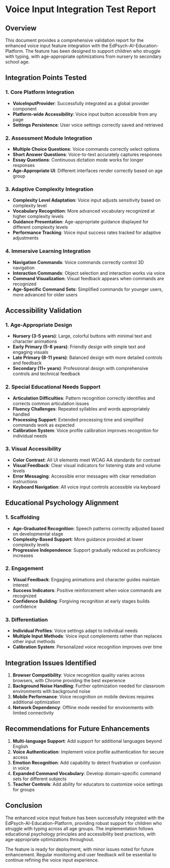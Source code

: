 # Voice Input Integration Test Report

## Overview

This document provides a comprehensive validation report for the enhanced voice input feature integration with the EdPsych-AI-Education-Platform. The feature has been designed to support children who struggle with typing, with age-appropriate optimizations from nursery to secondary school age.

## Integration Points Tested

### 1. Core Platform Integration

- **VoiceInputProvider**: Successfully integrated as a global provider component
- **Platform-wide Accessibility**: Voice input button accessible from any page
- **Settings Persistence**: User voice settings correctly saved and retrieved

### 2. Assessment Module Integration

- **Multiple Choice Questions**: Voice commands correctly select options
- **Short Answer Questions**: Voice-to-text accurately captures responses
- **Essay Questions**: Continuous dictation mode works for longer responses
- **Age-Appropriate UI**: Different interfaces render correctly based on age group

### 3. Adaptive Complexity Integration

- **Complexity Level Adaptation**: Voice input adjusts sensitivity based on complexity level
- **Vocabulary Recognition**: More advanced vocabulary recognized at higher complexity levels
- **Guidance Presentation**: Age-appropriate guidance displayed for different complexity levels
- **Performance Tracking**: Voice input success rates tracked for adaptive adjustments

### 4. Immersive Learning Integration

- **Navigation Commands**: Voice commands correctly control 3D navigation
- **Interaction Commands**: Object selection and interaction works via voice
- **Command Visualization**: Visual feedback appears when commands are recognized
- **Age-Specific Command Sets**: Simplified commands for younger users, more advanced for older users

## Accessibility Validation

### 1. Age-Appropriate Design

- **Nursery (3-5 years)**: Large, colorful buttons with minimal text and character animations
- **Early Primary (5-8 years)**: Friendly design with simple text and engaging visuals
- **Late Primary (8-11 years)**: Balanced design with more detailed controls and feedback
- **Secondary (11+ years)**: Professional design with comprehensive controls and technical feedback

### 2. Special Educational Needs Support

- **Articulation Difficulties**: Pattern recognition correctly identifies and corrects common articulation issues
- **Fluency Challenges**: Repeated syllables and words appropriately handled
- **Processing Support**: Extended processing time and simplified commands work as expected
- **Calibration System**: Voice profile calibration improves recognition for individual needs

### 3. Visual Accessibility

- **Color Contrast**: All UI elements meet WCAG AA standards for contrast
- **Visual Feedback**: Clear visual indicators for listening state and volume levels
- **Error Messaging**: Accessible error messages with clear remediation instructions
- **Keyboard Navigation**: All voice input controls accessible via keyboard

## Educational Psychology Alignment

### 1. Scaffolding

- **Age-Graduated Recognition**: Speech patterns correctly adjusted based on developmental stage
- **Complexity-Based Support**: More guidance provided at lower complexity levels
- **Progressive Independence**: Support gradually reduced as proficiency increases

### 2. Engagement

- **Visual Feedback**: Engaging animations and character guides maintain interest
- **Success Indicators**: Positive reinforcement when voice commands are recognized
- **Confidence Building**: Forgiving recognition at early stages builds confidence

### 3. Differentiation

- **Individual Profiles**: Voice settings adapt to individual needs
- **Multiple Input Methods**: Voice input complements rather than replaces other input methods
- **Calibration System**: Personalized voice recognition improves over time

## Integration Issues Identified

1. **Browser Compatibility**: Voice recognition quality varies across browsers, with Chrome providing the best experience
2. **Background Noise Handling**: Further optimization needed for classroom environments with background noise
3. **Mobile Performance**: Voice recognition on mobile devices requires additional optimization
4. **Network Dependency**: Offline mode needed for environments with limited connectivity

## Recommendations for Future Enhancements

1. **Multi-language Support**: Add support for additional languages beyond English
2. **Voice Authentication**: Implement voice profile authentication for secure access
3. **Emotion Recognition**: Add capability to detect frustration or confusion in voice
4. **Expanded Command Vocabulary**: Develop domain-specific command sets for different subjects
5. **Teacher Controls**: Add ability for educators to customize voice settings for groups

## Conclusion

The enhanced voice input feature has been successfully integrated with the EdPsych-AI-Education-Platform, providing robust support for children who struggle with typing across all age groups. The implementation follows educational psychology principles and accessibility best practices, with age-appropriate optimizations throughout.

The feature is ready for deployment, with minor issues noted for future enhancement. Regular monitoring and user feedback will be essential to continue refining the voice input experience.
